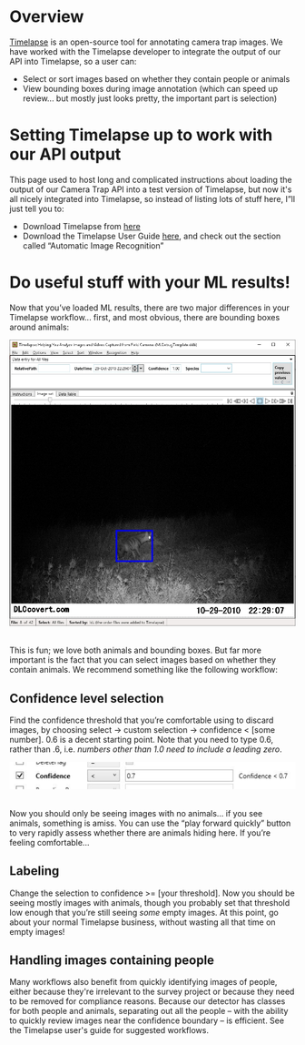 # Overview

[Timelapse](http://saul.cpsc.ucalgary.ca/timelapse/) is an open-source tool for annotating camera trap images.  We have worked with the Timelapse developer to integrate the output of our API into Timelapse, so a user can:

- Select or sort images based on whether they contain people or animals
- View bounding boxes during image annotation (which can speed up review... but mostly just looks pretty, the important part is selection)


# Setting Timelapse up to work with our API output

This page used to host long and complicated instructions about loading the output of our Camera Trap API into a test version of Timelapse, but now it's all nicely integrated into Timelapse, so instead of listing lots of stuff here, I&rdquo;ll just tell you to:

- Download Timelapse from [here](http://saul.cpsc.ucalgary.ca/timelapse/pmwiki.php?n=Main.Download2)
- Download the Timelapse User Guide [here](http://saul.cpsc.ucalgary.ca/timelapse/pmwiki.php?n=Main.UserGuide), and check out the section called &ldquo;Automatic Image Recognition&rdquo;


# Do useful stuff with your ML results!

Now that you&rsquo;ve loaded ML results, there are two major differences in your Timelapse workflow... first, and most obvious, there are bounding boxes around animals:

<img src="images/tl_boxes.jpg">

<br/>This is fun; we love both animals and bounding boxes.  But far more important is the fact that you can select images based on whether they contain animals.  We recommend something like the following workflow:

## Confidence level selection

Find the confidence threshold that you&rsquo;re comfortable using to discard images, by choosing select &rarr; custom selection &rarr; confidence < [some number].  0.6 is a decent starting point.  Note that you need to type 0.6, rather than .6, i.e. <i>numbers other than 1.0 need to include a leading zero</i>.

<img src="images/tl_confidence.jpg">

<br/>Now you should only be seeing images with no animals... if you see animals, something is amiss.  You can use the &ldquo;play forward quickly&rdquo; button to very rapidly assess whether there are animals hiding here.  If you&rsquo;re feeling comfortable...

## Labeling

Change the selection to confidence >= [your threshold].  Now you should be seeing mostly images with animals, though you probably set that threshold low enough that you&rsquo;re still seeing <i>some</i> empty images.  At this point, go about your normal Timelapse business, without wasting all that time on empty images!


## Handling images containing people

Many workflows also benefit from quickly identifying images of people, either because they're irrelevant to the survey project or because they need to be removed for compliance reasons.  Because our detector has classes for both people and animals,  separating out all the people &ndash; with the ability to quickly review images near the confidence boundary &ndash; is efficient.  See the Timelapse user's guide for suggested workflows.





